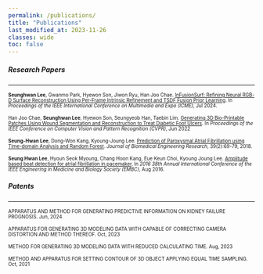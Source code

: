 ```yaml
---
permalink: /publications/
title: "Publications"
last_modified_at: 2023-11-26
classes: wide
toc: false
---
```


##### Research Papers
---
<span style="font-size:70%">**Seunghwan Lee**, Gwanmo Park, Hyewon Son, Jiwon Ryu, Han Joo Chae. [InFusionSurf: Refining Neural RGB-D Surface Reconstruction Using Per-Frame Intrinsic Refinement and TSDF Fusion Prior Learning](https://rokit-healthcare.github.io/InFusionSurf/). In *Proceedings of the IEEE International Conference on Multimedia and Expo (ICME)*, Jul 2024. </span> 

<span style="font-size:70%">Han Joo Chae, **Seunghwan Lee**, Hyewon Son, Seungyeob Han, Taebin Lim. [Generating 3D Bio-Printable Patches Using Wound Segmentation and Reconstruction to Treat Diabetic Foot Ulcers](https://arxiv.org/abs/2203.03814). In *Proceedings of the IEEE Conference on Computer Vision and Pattern Recognition (CVPR)*, Jun 2022 </span>

<span style="font-size:70%">**Seung-Hwan Lee**, Dong-Won Kang, Kyoung-Joung Lee. [Prediction of Paroxysmal Atrial Fibrillation using Time-domain Analysis and Random Forest](https://koreascience.kr/article/JAKO201813742065531.page). *Journal of Biomedical Engineering Research*, 39(2):69-79, 2018. </span>

<span style="font-size:70%">**Seung Hwan Lee**, Hyoun Seok Myoung, Chang Hoon Kang, Eue Keun Choi, Kyoung Joung Lee. [Amplitude based beat detection for atrial fibrillation in pacemaker](https://ieeexplore.ieee.org/abstract/document/7591301). In *2016 38th Annual International Conference of the IEEE Engineering in Medicine and Biology Society (EMBC)*, Aug 2016. </span>


##### Patents
---
<span style="font-size:70%">APPARATUS AND METHOD FOR GENERATING PREDICTIVE INFORMATION ON KIDNEY FAILURE PROGNOSIS. Jun, 2024</span>

<span style="font-size:70%">APPARATUS FOR GENERATING 3D MODELING DATA WITH CAPABLE OF CORRECTING CAMERA DISTORTION AND METHOD THEREOF. Oct, 2023</span>

<span style="font-size:70%">METHOD FOR GENERATING 3D MODELING DATA WITH REDUCED CALCULATING TIME. Aug, 2023</span>

<span style="font-size:70%">METHOD AND APPARATUS FOR SETTING CONTOUR OF 3D OBJECT APPLYING EQUAL TIME SAMPLING. Oct, 2021</span>